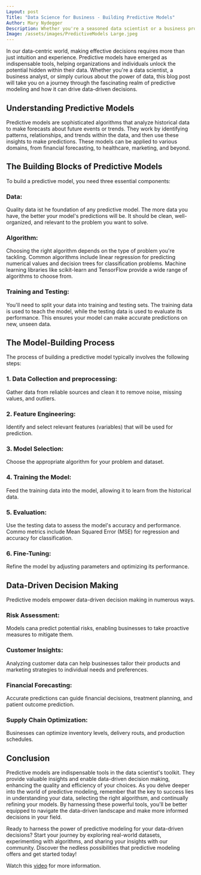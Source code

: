 ```yaml
---
Layout: post
Title: "Data Science for Business - Building Predictive Models"
Author: Mary Nydegger
Description: Whether you're a seasoned data scientist or a business professional seeking actionable insights, this blog post is your guide to the fascinating world of predictive modeling. We'll explore how these sophisticated tools transform data into valuable predictions, empowering you to make well-informed choices that drive success in your field.
Image: /assets/images/PredictiveModels Large.jpeg
---
```



In our data-centric world, making effective decisions requires more than just intuition and experience. Predictive models have emerged as indispensable tools, helping organizations and individuals unlock the potential hidden within their data. Whether you're a data scientist, a business analyst, or simply curious about the power of data, this blog post will take you on a journey through the fascinating realm of predictive modeling and how it can drive data-driven decisions.   



## Understanding Predictive Models 

Predictive models are sophisticated algorithms that analyze historical data to make forecasts about future events or trends. They work by identifying patterns, relationships, and trends within the data, and then use these insights to make predictions. These models can be applied to various domains, from financial forecasting, to healthcare, marketing, and beyond.   




## The Building Blocks of Predictive Models

To build a predictive model, you need three essential components:

### Data:
Quality data ist he foundation of any predictive model. The more data you have, the better your model's predictions will be. It should be clean, well-organized, and relevant to the problem you want to solve. 
### Algorithm: 
Choosing the right algorithm depends on the type of problem you're tackling. Common algorithms include linear regression for predicting numerical values and decision trees for classification problems. Machine learning libraries like scikit-learn and TensorFlow provide a wide range of algorithms to choose from. 
### Training and Testing:
You'll need to split your data into training and testing sets. The training data is used to teach the model, while the testing data is used to evaluate its performance. This ensures your model can make accurate predictions on new, unseen data.   




## The Model-Building Process 

The process of building a predictive model typically involves the following steps:

### 1. Data Collection and preprocessing: 
Gather data from reliable sources and clean it to remove noise, missing values, and outliers. 
### 2. Feature Engineering:
Identify and select relevant features (variables) that will be used for prediction. 
### 3. Model Selection:
Choose the appropriate algorithm for your problem and dataset.
### 4. Training the Model:
Feed the training data into the model, allowing it to learn from the historical data. 
### 5. Evaluation:
Use the testing data to assess the model's accuracy and performance. Commo metrics include Mean Squared Error (MSE) for regression and accuracy for classification. 
### 6. Fine-Tuning:
Refine the model by adjusting parameters and optimizing its performance.   




## Data-Driven Decision Making 

Predictive models empower data-driven decision making in numerous ways. 

### Risk Assessment:
Models cana predict potential risks, enabling businesses to take proactive measures to mitigate them. 
### Customer Insights:
Analyzing customer data can help businesses tailor their products and marketing strategies to individual needs and preferences. 
### Financial Forecasting:
Accurate predictions can guide financial decisions, treatment planning, and patient outcome prediction.
### Supply Chain Optimization:
Businesses can optimize inventory levels, delivery routs, and production schedules.   




## Conclusion 

Predictive models are indispensable tools in the data scientist's toolkit. They provide valuable insights and enable data-driven decision making, enhancing the quality and efficiency of your choices. As you delve deeper into the world of predictive modeling, remember that the key to success lies in understanding your data, selecting the right algorithsm, and continually refining your models. By harnessing these powerful tools, you'll be better equipped to navigate the data-driven landscape and make more informed decisions in your field. 

Ready to harness the power of predictive modeling for your data-driven decisions? 
Start your journey by exploring real-world datasets, experimenting with algorithms, and sharing your insights with our community. Discover the nedless possibilities that predictive modeling offers and get started today! 

Watch this [video](https://www.youtube.com/watch?v=JOArz7wggkQ) for more information. 

